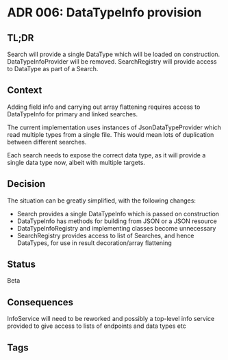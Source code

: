 # ADR 006: DataTypeInfo provision

## TL;DR

Search will provide a single DataType which will be loaded on construction. DataTypeInfoProvider will be removed. SearchRegistry will provide access to DataType as part of a Search.

## Context

Adding field info and carrying out array flattening requires access to DataTypeInfo for primary and linked searches.

The current implementation uses instances of JsonDataTypeProvider which read multiple types from a single file. This would mean lots of duplication between different searches.

Each search needs to expose the correct data type, as it will provide a single data type now, albeit with multiple targets.

## Decision

The situation can be greatly simplified, with the following changes:
* Search provides a single DataTypeInfo which is passed on construction
* DataTypeInfo has methods for building from JSON or a JSON resource
* DataTypeInfoRegistry and implementing classes become unnecessary
* SearchRegistry provides access to list of Searches, and hence DataTypes, for use in result decoration/array flattening

## Status
Beta

## Consequences
InfoService will need to be reworked and possibly a top-level info service provided to give access to lists of endpoints and data types etc

## Tags
